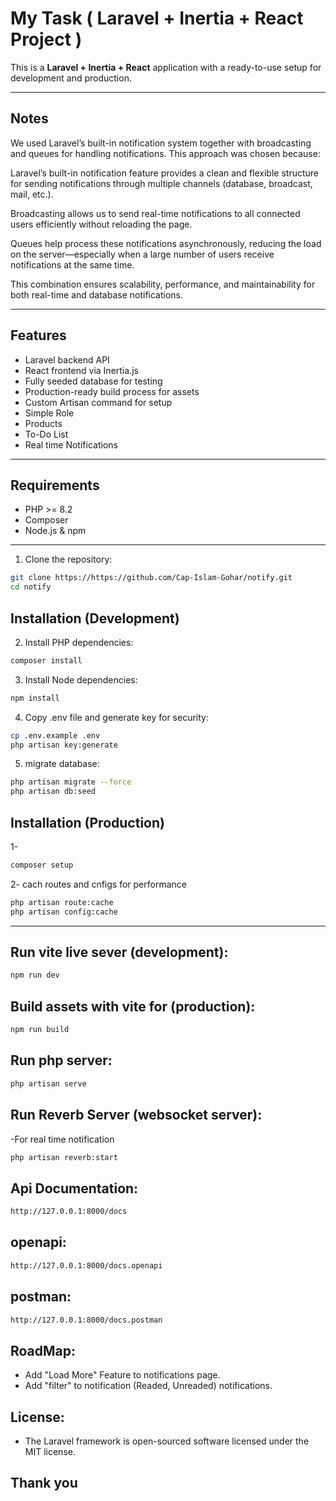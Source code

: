 # My Task ( Laravel + Inertia + React Project )

This is a **Laravel + Inertia + React** application with a ready-to-use setup for development and production.


---

## Notes
We used Laravel’s built-in notification system together with broadcasting and queues for handling notifications.
This approach was chosen because:

Laravel’s built-in notification feature provides a clean and flexible structure for sending notifications through multiple channels (database, broadcast, mail, etc.).

Broadcasting allows us to send real-time notifications to all connected users efficiently without reloading the page.

Queues help process these notifications asynchronously, reducing the load on the server—especially when a large number of users receive notifications at the same time.

This combination ensures scalability, performance, and maintainability for both real-time and database notifications.

---

## Features

- Laravel backend API
- React frontend via Inertia.js
- Fully seeded database for testing
- Production-ready build process for assets
- Custom Artisan command for setup
- Simple Role
- Products
- To-Do List
- Real time Notifications

---

## Requirements

- PHP >= 8.2 
- Composer  
- Node.js & npm  

---

1. Clone the repository:

```bash
git clone https://https://github.com/Cap-Islam-Gohar/notify.git
cd notify
```

## Installation (Development)

2. Install PHP dependencies:
```bash
composer install
```

3. Install Node dependencies:
```bash
npm install
```

4. Copy .env file and generate key for security:
```bash
cp .env.example .env
php artisan key:generate
```

5. migrate database:
```bash
php artisan migrate --force
php artisan db:seed
```

## Installation (Production)
1- 
```bash
composer setup
```

2- cach routes and cnfigs for performance
```bash
php artisan route:cache
php artisan config:cache
```

------------------------------

## Run vite live sever (development):
```bash
npm run dev
```

## Build assets with vite for (production):
```bash
npm run build
```

## Run php server:
```bash
php artisan serve
```

## Run Reverb Server (websocket server):
-For real time notification
```bash
php artisan reverb:start
```

## Api Documentation:
```bash
http://127.0.0.1:8000/docs
```

## openapi:
```bash
http://127.0.0.1:8000/docs.openapi
```

## postman:
```bash
http://127.0.0.1:8000/docs.postman
```

## RoadMap:
- Add "Load More" Feature to notifications page.
- Add "filter" to notification (Readed, Unreaded) notifications.


## License:
- The Laravel framework is open-sourced software licensed under the MIT license.

## Thank you 
